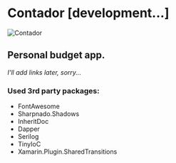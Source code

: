 # Contador [development...]
![Contador](https://github.com/JakubOciepa/Contador/workflows/Contador/badge.svg)

## Personal budget app.
_I'll add links later, sorry..._
### Used 3rd party packages:
- FontAwesome
- Sharpnado.Shadows
- InheritDoc
- Dapper
- Serilog
- TinyIoC
- Xamarin.Plugin.SharedTransitions